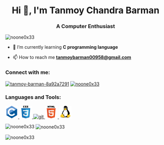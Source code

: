 <h1 align="center">Hi 👋, I'm Tanmoy Chandra Barman</h1>
<h3 align="center">A Computer Enthusiast</h3>

<p align="left"> <img src="https://komarev.com/ghpvc/?username=noone0x33&label=Profile%20views&color=0e75b6&style=flat" alt="noone0x33" /> </p>

- 🌱 I’m currently learning **C programming language**

- 📫 How to reach me **tanmoybarman00958@gmail.com**

<h3 align="left">Connect with me:</h3>
<p align="left">
<a href="https://linkedin.com/in/tanmoy-barman-8a92a7291" target="blank"><img align="center" src="https://raw.githubusercontent.com/rahuldkjain/github-profile-readme-generator/master/src/images/icons/Social/linked-in-alt.svg" alt="tanmoy-barman-8a92a7291" height="30" width="40" /></a>
<a href="https://www.leetcode.com/noone0x33" target="blank"><img align="center" src="https://raw.githubusercontent.com/rahuldkjain/github-profile-readme-generator/master/src/images/icons/Social/leet-code.svg" alt="noone0x33" height="30" width="40" /></a>
</p>

<h3 align="left">Languages and Tools:</h3>
<p align="left"> <a href="https://www.cprogramming.com/" target="_blank" rel="noreferrer"> <img src="https://raw.githubusercontent.com/devicons/devicon/master/icons/c/c-original.svg" alt="c" width="40" height="40"/> </a> <a href="https://www.w3schools.com/css/" target="_blank" rel="noreferrer"> <img src="https://raw.githubusercontent.com/devicons/devicon/master/icons/css3/css3-original-wordmark.svg" alt="css3" width="40" height="40"/> </a> <a href="https://git-scm.com/" target="_blank" rel="noreferrer"> <img src="https://www.vectorlogo.zone/logos/git-scm/git-scm-icon.svg" alt="git" width="40" height="40"/> </a> <a href="https://www.w3.org/html/" target="_blank" rel="noreferrer"> <img src="https://raw.githubusercontent.com/devicons/devicon/master/icons/html5/html5-original-wordmark.svg" alt="html5" width="40" height="40"/> </a> <a href="https://www.linux.org/" target="_blank" rel="noreferrer"> <img src="https://raw.githubusercontent.com/devicons/devicon/master/icons/linux/linux-original.svg" alt="linux" width="40" height="40"/> </a> </p>

<p><img align="left" src="https://github-readme-stats.vercel.app/api/top-langs?username=noone0x33&show_icons=true&locale=en&layout=compact" alt="noone0x33" /></p>

<p>&nbsp;<img align="center" src="https://github-readme-stats.vercel.app/api?username=noone0x33&show_icons=true&locale=en" alt="noone0x33" /></p>

<p><img align="center" src="https://github-readme-streak-stats.herokuapp.com/?user=noone0x33&" alt="noone0x33" /></p>

